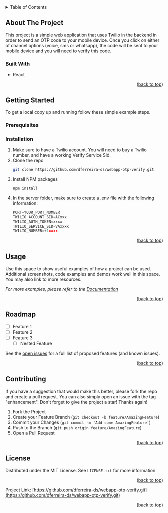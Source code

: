 <!-- TABLE OF CONTENTS -->
<details>
  <summary>Table of Contents</summary>
  <ol>
    <li>
      <a href="#about-the-project">About The Project</a>
      <ul>
        <li><a href="#built-with">Built With</a></li>
      </ul>
    </li>
    <li>
      <a href="#getting-started">Getting Started</a>
      <ul>
        <li><a href="#prerequisites">Prerequisites</a></li>
        <li><a href="#installation">Installation</a></li>
      </ul>
    </li>
    <li><a href="#usage">Usage</a></li>
    <li><a href="#roadmap">Roadmap</a></li>
    <li><a href="#contributing">Contributing</a></li>
    <li><a href="#license">License</a></li>
    <li><a href="#contact">Contact</a></li>
  </ol>
</details>



<!-- ABOUT THE PROJECT -->
## About The Project
This project is a simple web application that uses Twilio in the backend in order to send an OTP code to your mobile device. Once you click on either of channel options (voice, sms or whatsapp), the code will be sent to your mobile device and you will need to verify this code.



### Built With

* React

<p align="right">(<a href="#readme-top">back to top</a>)</p>



<!-- GETTING STARTED -->
## Getting Started
To get a local copy up and running follow these simple example steps.

### Prerequisites

### Installation

1. Make sure to have a Twilio account. You will need to buy a Twilio number, and have a working Verify Service Sid.
2. Clone the repo
   ```sh
   git clone https://github.com/dferreira-ds/webapp-otp-verify.git
   ```
3. Install NPM packages
   ```sh
   npm install
   ```
4. In the server folder, make sure to create a .env file with the following information:
   ```js
   PORT=YOUR_PORT_NUMBER
   TWILIO_ACCOUNT_SID=ACxxx
   TWILIO_AUTH_TOKEN=xxxx
   TWILIO_SERVICE_SID=VAxxxx
   TWILIO_NUMBER=+1xxxx
   ```

<p align="right">(<a href="#readme-top">back to top</a>)</p>



<!-- USAGE EXAMPLES -->
## Usage

Use this space to show useful examples of how a project can be used. Additional screenshots, code examples and demos work well in this space. You may also link to more resources.

_For more examples, please refer to the [Documentation](https://example.com)_

<p align="right">(<a href="#readme-top">back to top</a>)</p>



<!-- ROADMAP -->
## Roadmap

- [ ] Feature 1
- [ ] Feature 2
- [ ] Feature 3
    - [ ] Nested Feature

See the [open issues](https://github.com/github_username/repo_name/issues) for a full list of proposed features (and known issues).

<p align="right">(<a href="#readme-top">back to top</a>)</p>



<!-- CONTRIBUTING -->
## Contributing

If you have a suggestion that would make this better, please fork the repo and create a pull request. You can also simply open an issue with the tag "enhancement".
Don't forget to give the project a star! Thanks again!

1. Fork the Project
2. Create your Feature Branch (`git checkout -b feature/AmazingFeature`)
3. Commit your Changes (`git commit -m 'Add some AmazingFeature'`)
4. Push to the Branch (`git push origin feature/AmazingFeature`)
5. Open a Pull Request

<p align="right">(<a href="#readme-top">back to top</a>)</p>



<!-- LICENSE -->
## License

Distributed under the MIT License. See `LICENSE.txt` for more information.

<p align="right">(<a href="#readme-top">back to top</a>)</p>


Project Link: [https://github.com/dferreira-ds/webapp-otp-verify.git](https://github.com/dferreira-ds/webapp-otp-verify.git)

<p align="right">(<a href="#readme-top">back to top</a>)</p>
